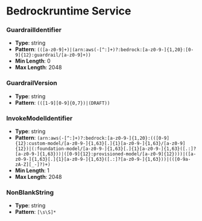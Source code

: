 # Bedrockruntime Service

### GuardrailIdentifier
- **Type**: string
- **Pattern**: `(([a-z0-9]+)|(arn:aws(-[^:]+)?:bedrock:[a-z0-9-]{1,20}:[0-9]{12}:guardrail/[a-z0-9]+))`
- **Min Length**: 0
- **Max Length**: 2048

### GuardrailVersion
- **Type**: string
- **Pattern**: `(([1-9][0-9]{0,7})|(DRAFT))`

### InvokeModelIdentifier
- **Type**: string
- **Pattern**: `(arn:aws(-[^:]+)?:bedrock:[a-z0-9-]{1,20}:(([0-9]{12}:custom-model/[a-z0-9-]{1,63}[.]{1}[a-z0-9-]{1,63}/[a-z0-9]{12})|(:foundation-model/[a-z0-9-]{1,63}[.]{1}[a-z0-9-]{1,63}([.:]?[a-z0-9-]{1,63}))|([0-9]{12}:provisioned-model/[a-z0-9]{12})))|([a-z0-9-]{1,63}[.]{1}[a-z0-9-]{1,63}([.:]?[a-z0-9-]{1,63}))|(([0-9a-zA-Z][_-]?)+)`
- **Min Length**: 1
- **Max Length**: 2048

### NonBlankString
- **Type**: string
- **Pattern**: `[\s\S]*`

